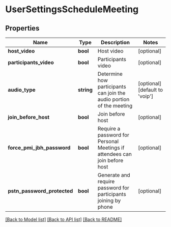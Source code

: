 # UserSettingsScheduleMeeting

## Properties
Name | Type | Description | Notes
------------ | ------------- | ------------- | -------------
**host_video** | **bool** | Host video | [optional] 
**participants_video** | **bool** | Participants video | [optional] 
**audio_type** | **string** | Determine how participants can join the audio portion of the meeting | [optional] [default to 'voip']
**join_before_host** | **bool** | Join before host | [optional] 
**force_pmi_jbh_password** | **bool** | Require a password for Personal Meetings if attendees can join before host | [optional] 
**pstn_password_protected** | **bool** | Generate and require password for participants joining by phone | [optional] 

[[Back to Model list]](../README.md#documentation-for-models) [[Back to API list]](../README.md#documentation-for-api-endpoints) [[Back to README]](../README.md)


